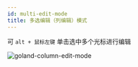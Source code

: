 ```yaml
---
id: multi-edit-mode
title: 多选编辑（列编辑）模式
---
```


可 `alt + 鼠标左键` 单击选中多个光标进行编辑

![goland-column-edit-mode](/img/goland-column-edit-mode.png)